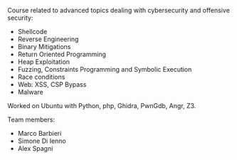 Course related to advanced topics dealing with cybersecurity and offensive security:

- Shellcode
- Reverse Engineering
- Binary Mitigations
- Return Oriented Programming
- Heap Exploitation
- Fuzzing, Constraints Programming and Symbolic Execution
- Race conditions
- Web: XSS, CSP Bypass
- Malware

Worked on Ubuntu with Python, php, Ghidra, PwnGdb, Angr, Z3.

Team members:
- Marco Barbieri
- Simone Di Ienno
- Alex Spagni
